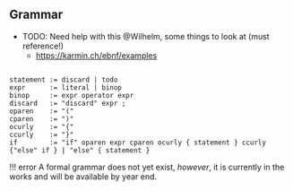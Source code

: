 ## Grammar

* TODO: Need help with this @Wilhelm, some things to look at (must reference!)
    * https://karmin.ch/ebnf/examples

```

statement := discard | todo
expr      := literal | binop
binop     := expr operator expr
discard   := "discard" expr ;
oparen    := "("
cparen    := ")"
ocurly    := "{"
ccurly    := "}"
if        := "if" oparen expr cparen ocurly { statement } ccurly {"else" if } | "else" { statement }
```



!!! error
	A formal grammar does not yet exist, _however_, it is currently in the works and will be available by year end.